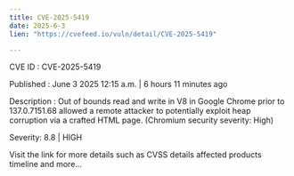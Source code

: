 ```yaml
---
title: CVE-2025-5419
date: 2025-6-3
lien: "https://cvefeed.io/vuln/detail/CVE-2025-5419"

---
```


CVE ID : CVE-2025-5419

Published :  June 3
2025
12:15 a.m. | 6 hours
11 minutes ago

Description : Out of bounds read and write in V8 in Google Chrome prior to 137.0.7151.68 allowed a remote attacker to potentially exploit heap corruption via a crafted HTML page. (Chromium security severity: High)

Severity: 8.8 | HIGH

Visit the link for more details
such as CVSS details
affected products
timeline
and more...
